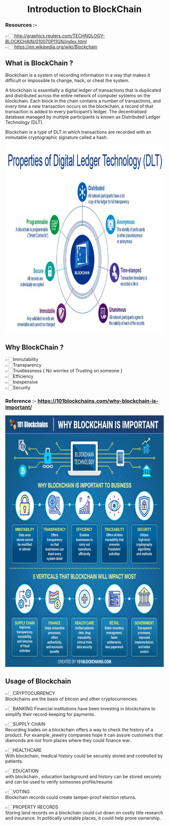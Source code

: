 <div align = "center">
<h1 >Introduction to BlockChain</h1>
</div>

### Resources :-
👉🏻 http://graphics.reuters.com/TECHNOLOGY-BLOCKCHAIN/010070P11GN/index.html <br>
👉🏻 https://en.wikipedia.org/wiki/Blockchain

## What is  BlockChain ?

Blockchain is a system of recording information in a way that makes it difficult or impossible to change, hack, or cheat the system.<br>

A blockchain is essentially a digital ledger of transactions that is duplicated and distributed across the entire network of computer systems on the blockchain. Each block in the chain contains a number of transactions, and every time a new transaction occurs on the blockchain, a record of that transaction is added to every participant’s ledger. The decentralised database managed by multiple participants is known as Distributed Ledger Technology (DLT).<br>

Blockchain is a type of DLT in which transactions are recorded with an immutable cryptographic signature called a hash.

<div align="center">
<img width="100%" height = "600px" src="https://github.com/RahulSoni0/BlockChain/blob/main/Images/1*3Clhsacgyb8pmvRJmBYmnQ.jpeg" alt="cover" />
</div>

## Why BlockChain ?

👉🏻Immutability <br>
👉🏻Transparency <br>
👉🏻Trustlessness { No worries of Trusting on someone }<br>
👉🏻Efficiency<br>
👉🏻Inexpensive<br>
👉🏻Security<br>

### Reference :- https://101blockchains.com/why-blockchain-is-important/
<div align="center">
<img width="100%" height = "800px" src="https://github.com/RahulSoni0/BlockChain/blob/main/Images/Why-Blockchain-is-important.jpg.webp" alt="cover" />
</div>

## Usage of Blockchain
👉🏻CRYPTOCURRENCY <br>
Blockchains are the basis of bitcoin and other cryptocurrencies.

👉🏻BANKING
Financial institutions have been investing in blockchains to simplify their record-keeping for payments.

👉🏻SUPPLY CHAIN <br>
Recording trades on a blockchain offers a way to check the history of a product. For example, jewelry companies hope it can assure customers that diamonds are not from places where they could finance war.

👉🏻HEALTHCARE <br>
With blockchain, medical history could be securely stored and controlled by patients.

👉🏻EDUCATION <br>
with blockchain , education background and history can be stored securely and can be used to verify someones profile/resume

👉🏻VOTING <br>
Blockchain records could create tamper-proof election returns.

👉🏻PROPERTY RECORDS <br>
Storing land records on a blockchain could cut down on costly title research and insurance. In politically unstable places, it could help prove ownership.


